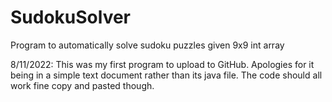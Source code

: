 # SudokuSolver
Program to automatically solve sudoku puzzles given 9x9 int array

8/11/2022: This was my first program to upload to GitHub. Apologies for it being in a simple text document rather than its java file. The code should all work fine copy and pasted though.
